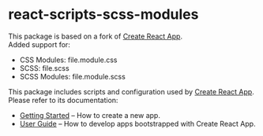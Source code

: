 # react-scripts-scss-modules

This package is based on a fork of [Create React App](https://github.com/facebookincubator/create-react-app).<br>
Added support for:
* CSS Modules: file.module.css
* SCSS: file.scss
* SCSS Modules: file.module.scss

This package includes scripts and configuration used by [Create React App](https://github.com/facebookincubator/create-react-app).<br>
Please refer to its documentation:

* [Getting Started](https://github.com/facebookincubator/create-react-app/blob/master/README.md#getting-started) – How to create a new app.
* [User Guide](https://github.com/facebookincubator/create-react-app/blob/master/packages/react-scripts/template/README.md) – How to develop apps bootstrapped with Create React App.
